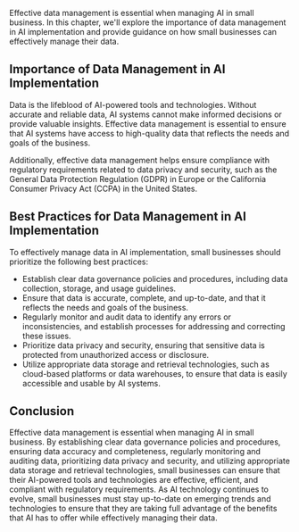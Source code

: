 

Effective data management is essential when managing AI in small business. In this chapter, we'll explore the importance of data management in AI implementation and provide guidance on how small businesses can effectively manage their data.

Importance of Data Management in AI Implementation
--------------------------------------------------

Data is the lifeblood of AI-powered tools and technologies. Without accurate and reliable data, AI systems cannot make informed decisions or provide valuable insights. Effective data management is essential to ensure that AI systems have access to high-quality data that reflects the needs and goals of the business.

Additionally, effective data management helps ensure compliance with regulatory requirements related to data privacy and security, such as the General Data Protection Regulation (GDPR) in Europe or the California Consumer Privacy Act (CCPA) in the United States.

Best Practices for Data Management in AI Implementation
-------------------------------------------------------

To effectively manage data in AI implementation, small businesses should prioritize the following best practices:

* Establish clear data governance policies and procedures, including data collection, storage, and usage guidelines.
* Ensure that data is accurate, complete, and up-to-date, and that it reflects the needs and goals of the business.
* Regularly monitor and audit data to identify any errors or inconsistencies, and establish processes for addressing and correcting these issues.
* Prioritize data privacy and security, ensuring that sensitive data is protected from unauthorized access or disclosure.
* Utilize appropriate data storage and retrieval technologies, such as cloud-based platforms or data warehouses, to ensure that data is easily accessible and usable by AI systems.

Conclusion
----------

Effective data management is essential when managing AI in small business. By establishing clear data governance policies and procedures, ensuring data accuracy and completeness, regularly monitoring and auditing data, prioritizing data privacy and security, and utilizing appropriate data storage and retrieval technologies, small businesses can ensure that their AI-powered tools and technologies are effective, efficient, and compliant with regulatory requirements. As AI technology continues to evolve, small businesses must stay up-to-date on emerging trends and technologies to ensure that they are taking full advantage of the benefits that AI has to offer while effectively managing their data.
